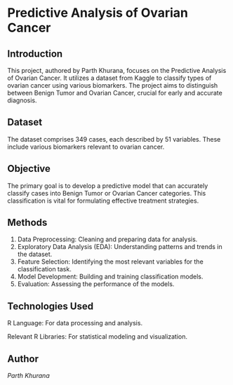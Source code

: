 # Predictive Analysis of Ovarian Cancer

## Introduction
This project, authored by Parth Khurana, focuses on the Predictive Analysis of Ovarian Cancer. It utilizes a dataset from Kaggle to classify types of ovarian cancer using various biomarkers. The project aims to distinguish between Benign Tumor and Ovarian Cancer, crucial for early and accurate diagnosis.

## Dataset
The dataset comprises 349 cases, each described by 51 variables. These include various biomarkers relevant to ovarian cancer.

## Objective
The primary goal is to develop a predictive model that can accurately classify cases into Benign Tumor or Ovarian Cancer categories. This classification is vital for formulating effective treatment strategies.

## Methods
1. Data Preprocessing: Cleaning and preparing data for analysis.
2. Exploratory Data Analysis (EDA): Understanding patterns and trends in the dataset.
3. Feature Selection: Identifying the most relevant variables for the classification task.
4. Model Development: Building and training classification models.
5. Evaluation: Assessing the performance of the models.

## Technologies Used
R Language: For data processing and analysis.

Relevant R Libraries: For statistical modeling and visualization.

## Author
*Parth Khurana*
